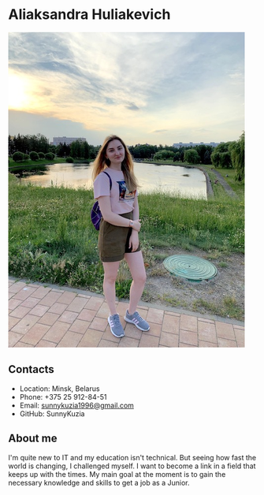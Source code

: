 # Aliaksandra Huliakevich

![Alt-photo](./img/avatar.jpg)

## Contacts

* Location: Minsk, Belarus
* Phone: +375 25 912-84-51
* Email: sunnykuzia1996@gmail.com
* GitHub: SunnyKuzia

## About me

I'm quite new to IT and my education isn't technical. But seeing how fast the world is changing, I challenged myself. I want to become a link in a field that keeps up with the times. My main goal at the moment is to gain the necessary knowledge and skills to get a job as a Junior.
